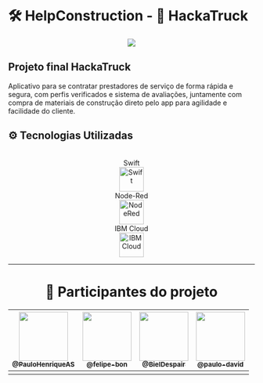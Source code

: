 # 🛠️ HelpConstruction - 🚚 HackaTruck
 
<p align="center">
<img src="https://img.shields.io/badge/STATUS-FINALIZADO-red"/>
</p>


## Projeto final HackaTruck 
Aplicativo para se contratar prestadores de serviço de forma rápida e segura, com perfis verificados e sistema de avaliações, juntamente com compra de materiais de construção direto pelo app para agilidade e facilidade do cliente.

## ⚙️ Tecnologias Utilizadas

<div align="center">
    <div style="display:"><br>
     Swift<br>
        <img align="center" alt="Swift" height="50" width="50" src="https://cdn.jsdelivr.net/gh/devicons/devicon/icons/swift/swift-original.svg"><br>
     Node-Red<br>
        <img align="center" alt="NodeRed" height="50" width="50" src="https://nodered.org/about/resources/media/node-red-icon.png"><br>
     IBM Cloud<br>
       <img align="center" alt="IBM Cloud" height="50" width="50" src="[https://cdn.jsdelivr.net/gh/devicons/devicon@v2.15.1/devicon.min.css](https://cdn.jsdelivr.net/gh/devicons/devicon/icons/googlecloud/googlecloud-plain.svg)""><br>
</div>
<hr>

<div align="center">
    <h1> 🚀 Participantes do projeto </h1>

| [<img src="https://avatars.githubusercontent.com/u/65378419?v=4" width="100"><br><sub>@PauloHenriqueAS</sub>](https://github.com/PauloHenriqueAS)  |  [<img src="https://avatars.githubusercontent.com/u/62816242?v=4" width="100"><br><sub>@felipe-bon</sub>](hhttps://github.com/felipe-bon) | [<img src="https://avatars.githubusercontent.com/u/105954239?v=4" width="100"><br><sub>@BielDespair</sub>](https://github.com/BielDespair)  | [<img src="https://avatars.githubusercontent.com/u/45608284?v=4" width="100"><br><sub>@paulo-david</sub>](https://github.com/paulo-david)  |
| ------------ | ------------ | ------------ | ------------ |
|   |  |  
</div>
